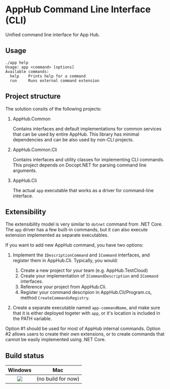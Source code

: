 # AppHub Command Line Interface (CLI)

Unified command line interface for App Hub.

## Usage
```
./app help
Usage: app <command> [options]
Available commands:
  help    Prints help for a command
  run     Runs external command extension
```

## Project structure
The solution consits of the following projects:

1. AppHub.Common
   
   Contains interfaces and default implementations for common services that can be used
   by entire AppHub. This library has minimal dependencies and can be also used by non-CLI projects.

2. AppHub.Common.Cli

   Contains interfaces and utility classes for implementing CLI commands. This 
   project depends on Docopt.NET for parsing command line arguments.

3. AppHub.Cli

   The actual `app` executable that works as a driver for command-line interface.

## Extensibility
The extensibility model is very similar to `dotnet` command from .NET Core. The `app` driver
has a few built-in commands, but it can also execute extension implemented as separate executables. 

If you want to add new AppHub command, you have two options:
1. Implement the `IDescriptionCommand` and `ICommand` interfaces, and register them in AppHub.Cli.
   Typically, you would:
   1. Create a new project for your team (e.g. AppHub.TestCloud)
   2. Create your implementation of `ICommandDescription` and `ICommand` interfaces.
   3. Reference your project from AppHub.Cli.
   4. Register your command descripion in AppHub.Cli/Program.cs, method `CreateCommandsRegistry`.

2. Create a separate executable named `app-commandName`, and make sure that it is either
   deployed togeter with `app`, or it's location is included in the PATH variable.

Option #1 should be used for most of AppHub internal commands. Option #2 allows users
to create their own extensions, or to create commands that cannot be easily implemented
using .NET Core.

## Build status
| Windows | Mac      |
|:-------:|:--------:|
|[![](https://mseng.visualstudio.com/_apis/public/build/definitions/96a62c4a-58c2-4dbb-94b6-5979ebc7f2af/3996/badge)](https://mseng.visualstudio.com/AppInsights/Devices%20-%20HockeyApp%20SDK/_build/index?path=%5C&definitionId=3996&_a=completed)| (no build for now) |